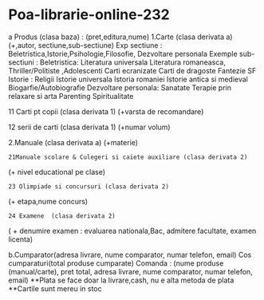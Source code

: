 # Poa-librarie-online-232

a Produs (clasa baza) : (pret,editura,nume)
1.Carte (clasa derivata a)      (+,autor, sectiune,sub-sectiune)
Exp sectiune : Beletristica,Istorie,Psihologie,Filosofie, Dezvoltare personala 
Exemple sub- sectiuni : 
Beletristica: Literatura universala  Literatura romaneasca, Thriller/Politiste ,Adolescenti  Carti ecranizate Carti de dragoste  Fantezie  SF 
Istorie : Religii Istorie universala  Istoria romaniei Istorie antica si medieval Biogarfie/Autobiografie
Dezvoltare personala: Sanatate   Terapie prin relaxare si arta  Parenting  Spiritualitate 

11 Carti pt copii    (clasa derivata 1)
(+varsta de recomandare)

12 serii de carti  (clasa derivata 1)
(+numar volum)

2.Manuale (clasa derivata a)       (+materie)

    21Manuale scolare & Culegeri si caiete auxiliare (clasa derivata 2)    
 (+ nivel educational pe clase) 
 
    23 Olimpiade si concursuri (clasa derivata 2)    
 (+ etapa,nume concurs)  
 
    24 Examene  (clasa derivata 2)    
( + denumire examen : evaluarea nationala,Bac, admitere facultate, examen licenta)             

b.Cumparator(adresa livrare, nume comparator, numar telefon, email)
Cos cumparaturi(total produse cumparate)
Comanda : (nume produse (manual/carte),  pret total, adresa livrare, nume comparator, numar telefon, email)
**Plata se face doar la livrare,cash, nu e alta metoda de plata 
**Cartile sunt mereu in stoc

